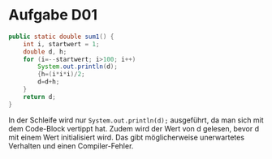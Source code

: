 # Aufgabe D01

```java
public static double sum1() {
    int i, startwert = 1;
    double d, h;
    for (i=--startwert; i>100; i++)
        System.out.println(d);
        {h=(i*i*i)/2;
        d=d+h;
    }
    return d;
}
```

In der Schleife wird nur `System.out.println(d);` ausgeführt, da man sich mit dem Code-Block vertippt hat. Zudem wird der Wert von d gelesen, bevor d mit einem Wert initialisiert wird. Das gibt möglicherweise unerwartetes Verhalten und einen Compiler-Fehler.
